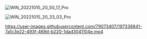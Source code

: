 ![WIN_20221015_20_50_17_Pro](https://user-images.githubusercontent.com/79073407/197336399-6eef805f-f6d8-4c6c-8b58-3c4558cfd1a1.jpg)

![WIN_20221015_20_33_03_Pro](https://user-images.githubusercontent.com/79073407/197336400-07f27aab-9c2b-4848-9b40-b26997b6f836.jpg)

https://user-images.githubusercontent.com/79073407/197336841-7a1c3e22-493f-469d-b220-1dad3041104e.mp4
